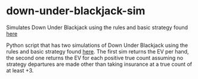 # down-under-blackjack-sim

Simulates Down Under Blackjack using the rules and basic strategy found [here](https://wizardofodds.com/games/down-under-blackjack/)

Python script that has two simulations of Down Under Blackjack using the rules and basic strategy found [here](https://wizardofodds.com/games/down-under-blackjack/). The first sim returns the EV per hand, the second one returns the EV for each positive true count assuming no strategy departures are made other than taking insurance at a true count of at least +3. 
